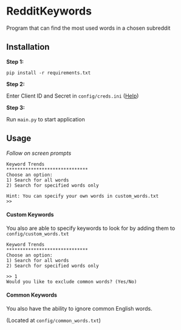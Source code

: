 # RedditKeywords
Program that can find the most used words in a chosen subreddit

## Installation
**Step 1:**

    pip install -r requirements.txt
    
**Step 2:**

Enter Client ID and Secret in ```config/creds.ini``` ([Help](https://github.com/reddit-archive/reddit/wiki/OAuth2-Quick-Start-Example#first-steps))

**Step 3:**

Run ```main.py``` to start application
## Usage
 *Follow on screen prompts*
 
    Keyword Trends
    ******************************
    Choose an option:
    1) Search for all words
    2) Search for specified words only
    
    Hint: You can specify your own words in custom_words.txt
    >> 

#### Custom Keywords
You also are able to specify keywords to look for by adding them to ```config/custom_words.txt```

    Keyword Trends
    ******************************
    Choose an option:
    1) Search for all words
    2) Search for specified words only
    
    >> 1
    Would you like to exclude common words? (Yes/No) 

#### Common Keywords
You also have the ability to ignore common English words. 

(Located at ```config/common_words.txt```)